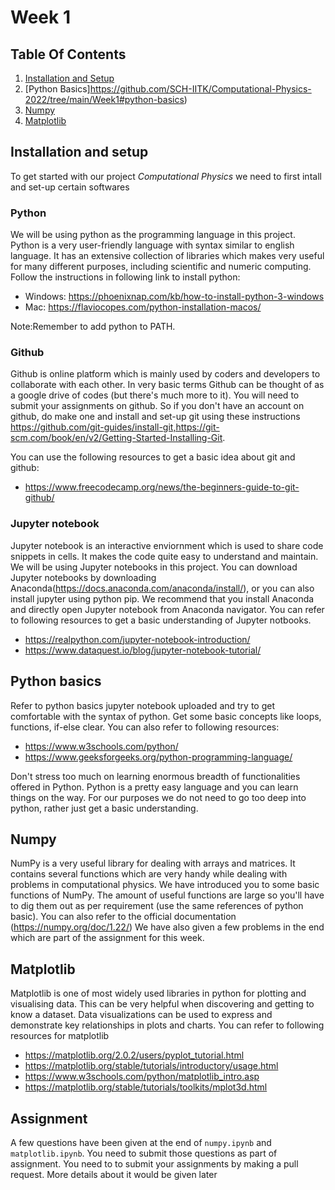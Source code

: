 # Week 1

## Table Of Contents
1. [Installation and Setup](https://github.com/SCH-IITK/Computational-Physics-2022/tree/main/Week1#installation-and-setup)
2. [Python Basics]https://github.com/SCH-IITK/Computational-Physics-2022/tree/main/Week1#python-basics)
3. [Numpy](https://github.com/SCH-IITK/Computational-Physics-2022/tree/main/Week1#numpy)
5. [Matplotlib](https://github.com/SCH-IITK/Computational-Physics-2022/tree/main/Week1#matplotlib)

## Installation and setup
To get started with our project _Computational Physics_ we need to first intall and set-up certain softwares

### Python
We will be using python as the programming language in this project. Python is a very user-friendly language with syntax similar to english language. It has an extensive collection of libraries which makes very useful for many different purposes, including scientific and numeric computing.
Follow the instructions in following link to install python:
- Windows: https://phoenixnap.com/kb/how-to-install-python-3-windows
- Mac: https://flaviocopes.com/python-installation-macos/


Note:Remember to add python to PATH.

### Github
Github is online platform which is mainly used by coders and developers to collaborate with each other. In very basic terms Github can be thought of as a google drive of codes (but there's much more to it). You will need to submit your assignments on github. So if you don't have an account on github, do make one and install and set-up git using these instructions https://github.com/git-guides/install-git,https://git-scm.com/book/en/v2/Getting-Started-Installing-Git.

You can use the following resources to get a basic idea about git and github:
- https://www.freecodecamp.org/news/the-beginners-guide-to-git-github/

### Jupyter notebook
Jupyter notebook is an interactive enviornment which is used to share code snippets in cells. It makes the code quite easy to understand and maintain. We will be using Jupyter notebooks in this project. You can download Jupyter notebooks by downloading Anaconda(https://docs.anaconda.com/anaconda/install/), or you can also install jupyter using python pip. We recommend that you install Anaconda and directly open Jupyter notebook from Anaconda navigator. You can refer to following resources to get a basic understanding of Jupyter notbooks.
- https://realpython.com/jupyter-notebook-introduction/
- https://www.dataquest.io/blog/jupyter-notebook-tutorial/



## Python basics
Refer to python basics jupyter notebook uploaded and try to get comfortable with the syntax of python. Get some basic concepts like loops, functions, if-else clear. You can also refer to following resources:
- https://www.w3schools.com/python/
- https://www.geeksforgeeks.org/python-programming-language/

Don't stress too much on learning enormous breadth of functionalities offered in Python. Python is a pretty easy language and you can learn things on the way.
For our purposes we do not need to go too deep into python, rather just get a basic understanding.


## Numpy
NumPy is a very useful library for dealing with arrays and matrices. It contains several functions which are very handy while dealing with problems in computational physics. We have introduced you to some basic functions of NumPy. The amount of useful functions are large so you'll have to dig them out as per requirement (use the same references of python basic). You can also refer to the official documentation (https://numpy.org/doc/1.22/) We have also given a few problems in the end which are part of the assignment for this week.


## Matplotlib
Matplotlib is one of most widely used libraries in python for plotting and visualising data. This can be very helpful when discovering and getting to know a dataset. Data visualizations can be used to express and demonstrate key relationships in plots and charts. You can refer to following resources for matplotlib 
- https://matplotlib.org/2.0.2/users/pyplot_tutorial.html
- https://matplotlib.org/stable/tutorials/introductory/usage.html
- https://www.w3schools.com/python/matplotlib_intro.asp
- https://matplotlib.org/stable/tutorials/toolkits/mplot3d.html


## Assignment 
A few questions have been given at the end of `numpy.ipynb` and `matplotlib.ipynb`. You need to submit those questions as part of assignment. You need to to submit your assignments by making a pull request. More details about it would be given later
